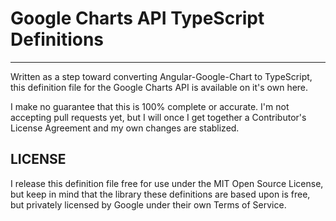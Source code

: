 # Google Charts API TypeScript Definitions
---

Written as a step toward converting Angular-Google-Chart to TypeScript,
this definition file for the Google Charts API is available on it's own here.

I make no guarantee that this is 100% complete or accurate. I'm not accepting pull
requests yet, but I will once I get together a Contributor's License Agreement
and my own changes are stablized.

## LICENSE

I release this definition file free for use under the MIT Open Source License,
but keep in mind that the library these definitions are based upon is free, but privately
licensed by Google under their own Terms of Service.